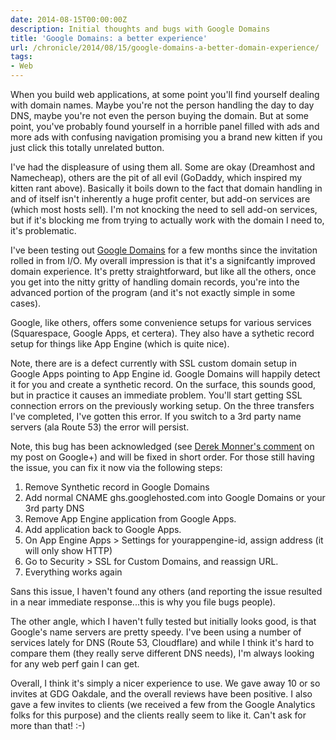```yaml
---
date: 2014-08-15T00:00:00Z
description: Initial thoughts and bugs with Google Domains
title: 'Google Domains: a better experience'
url: /chronicle/2014/08/15/google-domains-a-better-domain-experience/
tags:
- Web
---
```


When you build web applications, at some point you'll find yourself dealing with domain names. Maybe you're not the person handling the day to day DNS, maybe you're not even the person buying the domain. But at some point, you've probably found yourself in a horrible panel filled with ads and more ads with confusing navigation promising you a brand new kitten if you just click this totally unrelated button.

I've had the displeasure of using them all. Some are okay (Dreamhost and Namecheap), others are the pit of all evil (GoDaddy, which inspired my kitten rant above). Basically it boils down to the fact that domain handling in and of itself isn't inherently a huge profit center, but add-on services are (which most hosts sell). I'm not knocking the need to sell add-on services, but if it's blocking me from trying to actually work with the domain I need to, it's problematic.

I've been testing out [Google Domains](https://domains.google.com/about/) for a few months since the invitation rolled in from I/O. My overall impression is that it's a signifcantly improved domain experience. It's pretty straightforward, but like all the others, once you get into the nitty gritty of handling domain records, you're into the advanced portion of the program (and it's not exactly simple in some cases).

Google, like others, offers some convenience setups for various services (Squarespace, Google Apps, et certera). They also have a sythetic record setup for things like App Engine (which is quite nice).

Note, there are is a defect currently with SSL custom domain setup in Google Apps pointing to App Engine id. Google Domains will happily detect it for you and create a synthetic record. On the surface, this sounds good, but in practice it causes an immediate problem. You'll start getting SSL connection errors on the previously working setup. On the three transfers I've completed, I've gotten this error. If you switch to a 3rd party name servers (ala Route 53) the error will persist.

Note, this bug has been acknowledged (see [Derek Monner's comment](https://plus.google.com/106603156529760508714/posts/R3VjCiSYJaQ) on my post on Google+) and will be fixed in short order. For those still having the issue, you can fix it now via the following steps:

1. Remove Synthetic record in Google Domains
2. Add normal CNAME ghs.googlehosted.com into Google Domains or your 3rd party DNS
3. Remove App Engine application from Google Apps.
4. Add application back to Google Apps.
5. On App Engine Apps > Settings for yourappengine-id, assign address (it will only show HTTP)
6. Go to Security > SSL for Custom Domains, and reassign URL.
7. Everything works again

Sans this issue, I haven't found any others (and reporting the issue resulted in a near immediate response...this is why you file bugs people).

The other angle, which I haven't fully tested but initially looks good, is that Google's name servers are pretty speedy. I've been using a number of services lately for DNS (Route 53, Cloudflare) and while I think it's hard to compare them (they really serve different DNS needs), I'm always looking for any web perf gain I can get.

Overall, I think it's simply a nicer experience to use. We gave away 10 or so invites at GDG Oakdale, and the overall reviews have been positive. I also gave a few invites to clients (we received a few from the Google Analytics folks for this purpose) and the clients really seem to like it.  Can't ask for more than that! :-)
